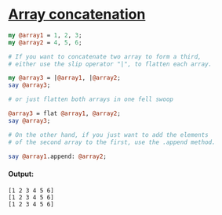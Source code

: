 [1]: https://rosettacode.org/wiki/Array_concatenation

# [Array concatenation][1]



```perl
my @array1 = 1, 2, 3;
my @array2 = 4, 5, 6;

# If you want to concatenate two array to form a third,
# either use the slip operator "|", to flatten each array.

my @array3 = |@array1, |@array2;
say @array3;

# or just flatten both arrays in one fell swoop

@array3 = flat @array1, @array2;
say @array3;

# On the other hand, if you just want to add the elements
# of the second array to the first, use the .append method.

say @array1.append: @array2;
```

#### Output:
```
[1 2 3 4 5 6]
[1 2 3 4 5 6]
[1 2 3 4 5 6]
```
